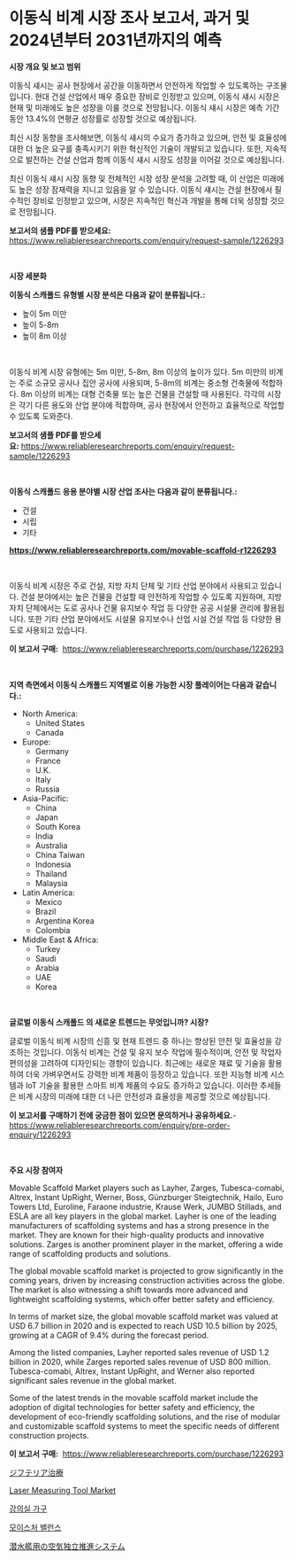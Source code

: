 <p><h1>이동식 비계 시장 조사 보고서, 과거 및 2024년부터 2031년까지의 예측</h1></p><p><strong>시장 개요 및 보고 범위</strong></p>
<p><p>이동식 섀시는 공사 현장에서 공간을 이동하면서 안전하게 작업할 수 있도록하는 구조물입니다. 현대 건설 산업에서 매우 중요한 장비로 인정받고 있으며, 이동식 섀시 시장은 현재 및 미래에도 높은 성장을 이룰 것으로 전망됩니다. 이동식 섀시 시장은 예측 기간 동안 13.4%의 연평균 성장률로 성장할 것으로 예상됩니다.</p><p>최신 시장 동향을 조사해보면, 이동식 섀시의 수요가 증가하고 있으며, 안전 및 효율성에 대한 더 높은 요구를 충족시키기 위한 혁신적인 기술이 개발되고 있습니다. 또한, 지속적으로 발전하는 건설 산업과 함께 이동식 섀시 시장도 성장을 이어갈 것으로 예상됩니다.</p><p>최신 이동식 섀시 시장 동향 및 전체적인 시장 성장 분석을 고려할 때, 이 산업은 미래에도 높은 성장 잠재력을 지니고 있음을 알 수 있습니다. 이동식 섀시는 건설 현장에서 필수적인 장비로 인정받고 있으며, 시장은 지속적인 혁신과 개발을 통해 더욱 성장할 것으로 전망됩니다.</p></p>
<p><strong>보고서의 샘플 PDF를 받으세요:</strong> <a href="https://www.reliableresearchreports.com/enquiry/request-sample/1226293">https://www.reliableresearchreports.com/enquiry/request-sample/1226293</a></p>
<p>&nbsp;</p>
<p><strong>시장 세분화</strong></p>
<p><strong>이동식 스캐폴드 유형별 시장 분석은 다음과 같이 분류됩니다.:</strong></p>
<p><ul><li>높이 5m 미만</li><li>높이 5-8m</li><li>높이 8m 이상</li></ul></p>
<p>&nbsp;</p>
<p><p>이동식 비계 시장 유형에는 5m 미만, 5-8m, 8m 이상의 높이가 있다. 5m 미만의 비계는 주로 소규모 공사나 집안 공사에 사용되며, 5-8m의 비계는 중소형 건축물에 적합하다. 8m 이상의 비계는 대형 건축물 또는 높은 건물을 건설할 때 사용된다. 각각의 시장은 각기 다른 용도와 산업 분야에 적합하며, 공사 현장에서 안전하고 효율적으로 작업할 수 있도록 도와준다.</p></p>
<p><strong>보고서의 샘플 PDF를 받으세요:</strong>&nbsp;<a href="https://www.reliableresearchreports.com/enquiry/request-sample/1226293">https://www.reliableresearchreports.com/enquiry/request-sample/1226293</a></p>
<p>&nbsp;</p>
<p><strong> 이동식 스캐폴드 응용 분야별 시장 산업 조사는 다음과 같이 분류됩니다.:</strong></p>
<p><ul><li>건설</li><li>시립</li><li>기타</li></ul></p>
<p><strong><a href="https://www.reliableresearchreports.com/movable-scaffold-r1226293">https://www.reliableresearchreports.com/movable-scaffold-r1226293</a></strong></p>
<p>&nbsp;</p>
<p><p>이동식 비계 시장은 주로 건설, 지방 자치 단체 및 기타 산업 분야에서 사용되고 있습니다. 건설 분야에서는 높은 건물을 건설할 때 안전하게 작업할 수 있도록 지원하며, 지방 자치 단체에서는 도로 공사나 건물 유지보수 작업 등 다양한 공공 시설물 관리에 활용됩니다. 또한 기타 산업 분야에서도 시설물 유지보수나 산업 시설 건설 작업 등 다양한 용도로 사용되고 있습니다.</p></p>
<p><strong>이 보고서 구매:</strong>&nbsp; <a href="https://www.reliableresearchreports.com/purchase/1226293">https://www.reliableresearchreports.com/purchase/1226293</a></p>
<p>&nbsp;</p>
<p><strong>지역 측면에서 이동식 스캐폴드 지역별로 이용 가능한 시장 플레이어는 다음과 같습니다.:</strong></p>
<p><ul>
    <li>
        North America:
        <ul>
            <li>United States</li>
            <li>Canada</li>
        </ul>
    </li>
    <li>
        Europe:
        <ul>
            <li>Germany</li>
            <li>France</li>
            <li>U.K.</li>
            <li>Italy</li>
            <li>Russia</li>
        </ul>
    </li>
    <li>
        Asia-Pacific:
        <ul>
            <li>China</li>
            <li>Japan</li>
            <li>South Korea</li>
            <li>India</li>
            <li>Australia</li>
            <li>China Taiwan</li>
            <li>Indonesia</li>
            <li>Thailand</li>
            <li>Malaysia</li>
        </ul>
    </li>
    <li>
        Latin America:
        <ul>
            <li>Mexico</li>
            <li>Brazil</li>
            <li>Argentina Korea</li>
            <li>Colombia</li>
        </ul>
    </li>
    <li>
        Middle East & Africa:
        <ul>
            <li>Turkey</li>
            <li>Saudi</li>
            <li>Arabia</li>
            <li>UAE</li>
            <li>Korea</li>
        </ul>
    </li>
    </ul></p>
<p>&nbsp;</p>
<p><strong>글로벌 이동식 스캐폴드 의 새로운 트렌드는 무엇입니까? 시장?</strong></p>
<p><p>글로벌 이동식 비계 시장의 신흥 및 현재 트렌드 중 하나는 향상된 안전 및 효율성을 강조하는 것입니다. 이동식 비계는 건설 및 유지 보수 작업에 필수적이며, 안전 및 작업자 편의성을 고려하여 디자인되는 경향이 있습니다. 최근에는 새로운 재료 및 기술을 활용하여 더욱 가벼우면서도 강력한 비계 제품이 등장하고 있습니다. 또한 지능형 비계 시스템과 IoT 기술을 활용한 스마트 비계 제품의 수요도 증가하고 있습니다. 이러한 추세들은 비계 시장의 미래에 대한 더 나은 안전성과 효율성을 제공할 것으로 예상됩니다.</p></p>
<p><strong>이 보고서를 구매하기 전에 궁금한 점이 있으면 문의하거나 공유하세요.</strong>- <a href="https://www.reliableresearchreports.com/enquiry/pre-order-enquiry/1226293">https://www.reliableresearchreports.com/enquiry/pre-order-enquiry/1226293</a></p>
<p>&nbsp;</p>
<p><strong>주요 시장 참여자</strong></p>
<p><p>Movable Scaffold Market players such as Layher, Zarges, Tubesca-comabi, Altrex, Instant UpRight, Werner, Boss, Günzburger Steigtechnik, Hailo, Euro Towers Ltd, Euroline, Faraone industrie, Krause Werk, JUMBO Stillads, and ESLA are all key players in the global market. Layher is one of the leading manufacturers of scaffolding systems and has a strong presence in the market. They are known for their high-quality products and innovative solutions. Zarges is another prominent player in the market, offering a wide range of scaffolding products and solutions.</p><p>The global movable scaffold market is projected to grow significantly in the coming years, driven by increasing construction activities across the globe. The market is also witnessing a shift towards more advanced and lightweight scaffolding systems, which offer better safety and efficiency.</p><p>In terms of market size, the global movable scaffold market was valued at USD 6.7 billion in 2020 and is expected to reach USD 10.5 billion by 2025, growing at a CAGR of 9.4% during the forecast period.</p><p>Among the listed companies, Layher reported sales revenue of USD 1.2 billion in 2020, while Zarges reported sales revenue of USD 800 million. Tubesca-comabi, Altrex, Instant UpRight, and Werner also reported significant sales revenue in the global market.</p><p>Some of the latest trends in the movable scaffold market include the adoption of digital technologies for better safety and efficiency, the development of eco-friendly scaffolding solutions, and the rise of modular and customizable scaffold systems to meet the specific needs of different construction projects.</p></p>
<p><strong>이 보고서 구매:</strong>&nbsp;&nbsp;<a href="https://www.reliableresearchreports.com/purchase/1226293">https://www.reliableresearchreports.com/purchase/1226293</a></p>
<p><p><a href="https://medium.com/@dylanwright66/%E3%82%B8%E3%83%95%E3%83%86%E3%83%AA%E3%82%A2%E6%B2%BB%E7%99%82%E5%B8%82%E5%A0%B4%E3%81%AE%E5%88%86%E6%9E%90%E3%81%A82024%E5%B9%B4%E3%81%8B%E3%82%892031%E5%B9%B4%E3%81%BE%E3%81%A7%E3%81%AE%E4%BA%88%E6%B8%AC%E3%81%95%E3%82%8C%E3%82%8B%E8%A6%8F%E6%A8%A1-9a2a3dbcce03">ジフテリア治療</a></p><p><a href="https://github.com/okotobwrhuteie/Market-Research-Report-List-2/blob/main/laser-measuring-tool-market.md">Laser Measuring Tool Market</a></p><p><a href="https://medium.com/@juliastanley2022/%EB%94%94%EC%BD%94%EB%94%A9-%EA%B5%90%EC%8B%A4-%EA%B0%80%EA%B5%AC-%EC%8B%9C%EC%9E%A5-%EC%A7%80%ED%91%9C-%EC%8B%9C%EC%9E%A5-%EC%A0%90%EC%9C%A0%EC%9C%A8-%ED%8A%B8%EB%A0%8C%EB%93%9C-%EB%B0%8F-%EC%84%B1%EC%9E%A5-%ED%8C%A8%ED%84%B4-f552425f1871">강의실 가구</a></p><p><a href="https://medium.com/@hugofirst44/%EC%88%98%EB%B6%84-%EA%B7%A0%ED%98%95-%EC%8B%9C%EC%9E%A5-%EA%B7%9C%EB%AA%A8-cagr-%ED%8A%B8%EB%A0%8C%EB%93%9C-2024-2030-6ab0f903a853">모이스처 밸런스</a></p><p><a href="https://medium.com/@lindrup2/%E6%BD%9C%E6%B0%B4%E8%89%A6%E7%94%A8%E3%81%AE%E7%A9%BA%E6%B0%97%E7%8B%AC%E7%AB%8B%E6%8E%A8%E9%80%B2%E3%82%B7%E3%82%B9%E3%83%86%E3%83%A0%E5%B8%82%E5%A0%B4-%E3%82%BF%E3%82%A4%E3%83%97-%E7%94%A8%E9%80%94-%E5%9C%B0%E7%90%86%E3%81%AB%E3%82%88%E3%82%8B%E5%8C%85%E6%8B%AC%E7%9A%84%E8%A9%95%E4%BE%A1-c43174fa2ce5">潜水艦用の空気独立推進システム</a></p></p>